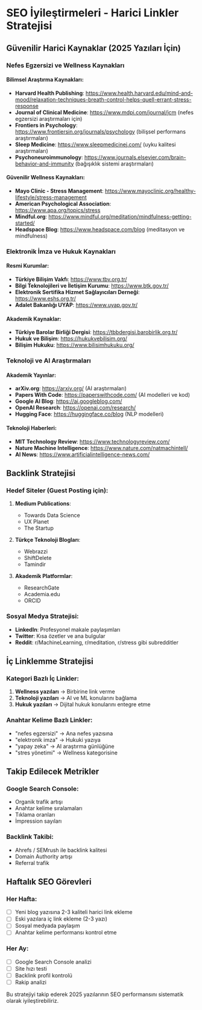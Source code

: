 # SEO İyileştirmeleri - Harici Linkler Stratejisi

## Güvenilir Harici Kaynaklar (2025 Yazıları İçin)

### Nefes Egzersizi ve Wellness Kaynakları

#### Bilimsel Araştırma Kaynakları:
- **Harvard Health Publishing**: https://www.health.harvard.edu/mind-and-mood/relaxation-techniques-breath-control-helps-quell-errant-stress-response
- **Journal of Clinical Medicine**: https://www.mdpi.com/journal/jcm (nefes egzersizi araştırmaları için)
- **Frontiers in Psychology**: https://www.frontiersin.org/journals/psychology (bilişsel performans araştırmaları)
- **Sleep Medicine**: https://www.sleepmedicinej.com/ (uyku kalitesi araştırmaları)
- **Psychoneuroimmunology**: https://www.journals.elsevier.com/brain-behavior-and-immunity (bağışıklık sistemi araştırmaları)

#### Güvenilir Wellness Kaynakları:
- **Mayo Clinic - Stress Management**: https://www.mayoclinic.org/healthy-lifestyle/stress-management
- **American Psychological Association**: https://www.apa.org/topics/stress
- **Mindful.org**: https://www.mindful.org/meditation/mindfulness-getting-started/
- **Headspace Blog**: https://www.headspace.com/blog (meditasyon ve mindfulness)

### Elektronik İmza ve Hukuk Kaynakları

#### Resmi Kurumlar:
- **Türkiye Bilişim Vakfı**: https://www.tbv.org.tr/
- **Bilgi Teknolojileri ve İletişim Kurumu**: https://www.btk.gov.tr/
- **Elektronik Sertifika Hizmet Sağlayıcıları Derneği**: https://www.eshs.org.tr/
- **Adalet Bakanlığı UYAP**: https://www.uyap.gov.tr/

#### Akademik Kaynaklar:
- **Türkiye Barolar Birliği Dergisi**: https://tbbdergisi.barobirlik.org.tr/
- **Hukuk ve Bilişim**: https://hukukvebilisim.org/
- **Bilişim Hukuku**: https://www.bilisimhukuku.org/

### Teknoloji ve AI Araştırmaları

#### Akademik Yayınlar:
- **arXiv.org**: https://arxiv.org/ (AI araştırmaları)
- **Papers With Code**: https://paperswithcode.com/ (AI modelleri ve kod)
- **Google AI Blog**: https://ai.googleblog.com/
- **OpenAI Research**: https://openai.com/research/
- **Hugging Face**: https://huggingface.co/blog (NLP modelleri)

#### Teknoloji Haberleri:
- **MIT Technology Review**: https://www.technologyreview.com/
- **Nature Machine Intelligence**: https://www.nature.com/natmachintell/
- **AI News**: https://www.artificialintelligence-news.com/

## Backlink Stratejisi

### Hedef Siteler (Guest Posting için):
1. **Medium Publications**:
   - Towards Data Science
   - UX Planet
   - The Startup

2. **Türkçe Teknoloji Blogları**:
   - Webrazzi
   - ShiftDelete
   - Tamindir

3. **Akademik Platformlar**:
   - ResearchGate
   - Academia.edu
   - ORCID

### Sosyal Medya Stratejisi:
- **LinkedIn**: Profesyonel makale paylaşımları
- **Twitter**: Kısa özetler ve ana bulgular
- **Reddit**: r/MachineLearning, r/meditation, r/stress gibi subredditler

## İç Linklemme Stratejisi

### Kategori Bazlı İç Linkler:
1. **Wellness yazıları** → Birbirine link verme
2. **Teknoloji yazıları** → AI ve ML konularını bağlama
3. **Hukuk yazıları** → Dijital hukuk konularını entegre etme

### Anahtar Kelime Bazlı Linkler:
- "nefes egzersizi" → Ana nefes yazısına
- "elektronik imza" → Hukuki yazıya
- "yapay zeka" → AI araştırma günlüğüne
- "stres yönetimi" → Wellness kategorisine

## Takip Edilecek Metrikler

### Google Search Console:
- Organik trafik artışı
- Anahtar kelime sıralamaları
- Tıklama oranları
- İmpression sayıları

### Backlink Takibi:
- Ahrefs / SEMrush ile backlink kalitesi
- Domain Authority artışı
- Referral trafik

## Haftalık SEO Görevleri

### Her Hafta:
- [ ] Yeni blog yazısına 2-3 kaliteli harici link ekleme
- [ ] Eski yazılara iç link ekleme (2-3 yazı)
- [ ] Sosyal medyada paylaşım
- [ ] Anahtar kelime performansı kontrol etme

### Her Ay:
- [ ] Google Search Console analizi
- [ ] Site hızı testi
- [ ] Backlink profil kontrolü
- [ ] Rakip analizi

Bu stratejiyi takip ederek 2025 yazılarının SEO performansını sistematik olarak iyileştirebiliriz.
